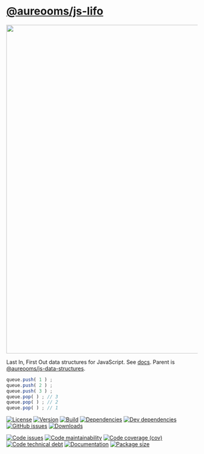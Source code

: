[@aureooms/js-lifo](https://make-github-pseudonymous-again.github.io/js-lifo)
==

<img src="https://cdn.rawgit.com/make-github-pseudonymous-again/js-lifo/master/media/sketch.svg" width="864">

Last In, First Out data structures for JavaScript.
See [docs](https://make-github-pseudonymous-again.github.io/js-lifo).
Parent is [@aureooms/js-data-structures](https://github.com/make-github-pseudonymous-again/js-data-structures).

```js
queue.push( 1 ) ;
queue.push( 2 ) ;
queue.push( 3 ) ;
queue.pop( ) ; // 3
queue.pop( ) ; // 2
queue.pop( ) ; // 1
```

[![License](https://img.shields.io/github/license/make-github-pseudonymous-again/js-lifo.svg)](https://raw.githubusercontent.com/make-github-pseudonymous-again/js-lifo/master/LICENSE)
[![Version](https://img.shields.io/npm/v/@aureooms/js-lifo.svg)](https://www.npmjs.org/package/@aureooms/js-lifo)
[![Build](https://img.shields.io/travis/make-github-pseudonymous-again/js-lifo/master.svg)](https://travis-ci.org/make-github-pseudonymous-again/js-lifo/branches)
[![Dependencies](https://img.shields.io/david/make-github-pseudonymous-again/js-lifo.svg)](https://david-dm.org/make-github-pseudonymous-again/js-lifo)
[![Dev dependencies](https://img.shields.io/david/dev/make-github-pseudonymous-again/js-lifo.svg)](https://david-dm.org/make-github-pseudonymous-again/js-lifo?type=dev)
[![GitHub issues](https://img.shields.io/github/issues/make-github-pseudonymous-again/js-lifo.svg)](https://github.com/make-github-pseudonymous-again/js-lifo/issues)
[![Downloads](https://img.shields.io/npm/dm/@aureooms/js-lifo.svg)](https://www.npmjs.org/package/@aureooms/js-lifo)

[![Code issues](https://img.shields.io/codeclimate/issues/make-github-pseudonymous-again/js-lifo.svg)](https://codeclimate.com/github/make-github-pseudonymous-again/js-lifo/issues)
[![Code maintainability](https://img.shields.io/codeclimate/maintainability/make-github-pseudonymous-again/js-lifo.svg)](https://codeclimate.com/github/make-github-pseudonymous-again/js-lifo/trends/churn)
[![Code coverage (cov)](https://img.shields.io/codecov/c/gh/make-github-pseudonymous-again/js-lifo/master.svg)](https://codecov.io/gh/make-github-pseudonymous-again/js-lifo)
[![Code technical debt](https://img.shields.io/codeclimate/tech-debt/make-github-pseudonymous-again/js-lifo.svg)](https://codeclimate.com/github/make-github-pseudonymous-again/js-lifo/trends/technical_debt)
[![Documentation](https://make-github-pseudonymous-again.github.io/js-lifo/badge.svg)](https://make-github-pseudonymous-again.github.io/js-lifo/source.html)
[![Package size](https://img.shields.io/bundlephobia/minzip/@aureooms/js-lifo)](https://bundlephobia.com/result?p=@aureooms/js-lifo)
